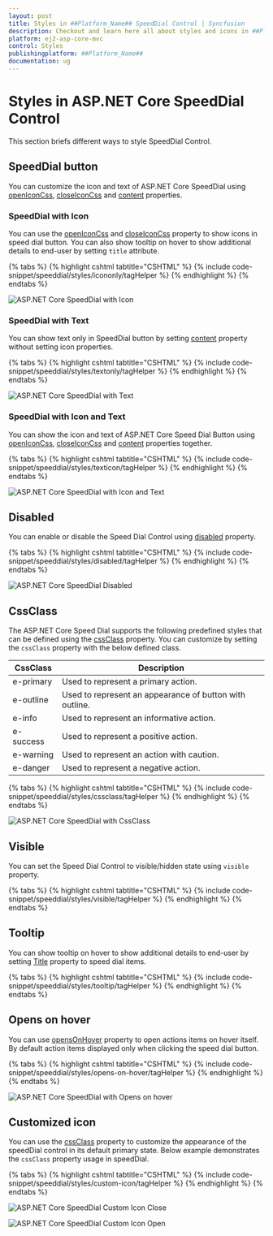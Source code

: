 ```yaml
---
layout: post
title: Styles in ##Platform_Name## SpeedDial Control | Syncfusion
description: Checkout and learn here all about styles and icons in ##Platform_Name## SpeedDial control of Syncfusion Essential JS 2 and more details.
platform: ej2-asp-core-mvc
control: Styles
publishingplatform: ##Platform_Name##
documentation: ug
---
```


# Styles in ASP.NET Core SpeedDial Control

This section briefs different ways to style SpeedDial Control.

## SpeedDial button

You can customize the icon and text of ASP.NET Core SpeedDial using [openIconCss](https://help.syncfusion.com/cr/aspnetcore-js2/Syncfusion.EJ2.Buttons.SpeedDial.html#Syncfusion_EJ2_Buttons_SpeedDial_OpenIconCss), [closeIconCss](https://help.syncfusion.com/cr/aspnetcore-js2/Syncfusion.EJ2.Buttons.SpeedDial.html#Syncfusion_EJ2_Buttons_SpeedDial_CloseIconCss) and [content](https://help.syncfusion.com/cr/aspnetcore-js2/Syncfusion.EJ2.Buttons.SpeedDial.html#Syncfusion_EJ2_Buttons_SpeedDial_Content) properties.

### SpeedDial with Icon

You can use the [openIconCss](https://help.syncfusion.com/cr/aspnetcore-js2/Syncfusion.EJ2.Buttons.SpeedDial.html#Syncfusion_EJ2_Buttons_SpeedDial_OpenIconCss) and [closeIconCss](https://help.syncfusion.com/cr/aspnetcore-js2/Syncfusion.EJ2.Buttons.SpeedDial.html#Syncfusion_EJ2_Buttons_SpeedDial_CloseIconCss) property to show icons in speed dial button. You can also show tooltip on hover to show additional details to end-user by setting `title` attribute.

{% tabs %}
{% highlight cshtml tabtitle="CSHTML" %}
{% include code-snippet/speeddial/styles/icononly/tagHelper %}
{% endhighlight %}
{% endtabs %}

![ASP.NET Core SpeedDial with Icon](images/SpeedDial-IconOnly.png)

### SpeedDial with Text

You can show text only in SpeedDial button by setting [content](https://help.syncfusion.com/cr/aspnetcore-js2/Syncfusion.EJ2.Buttons.SpeedDial.html#Syncfusion_EJ2_Buttons_SpeedDial_Content) property without setting icon properties.

{% tabs %}
{% highlight cshtml tabtitle="CSHTML" %}
{% include code-snippet/speeddial/styles/textonly/tagHelper %}
{% endhighlight %}
{% endtabs %}

![ASP.NET Core SpeedDial with Text](images/SpeedDial-TextOnly.png)

### SpeedDial with Icon and Text

You can show the icon and text of ASP.NET Core Speed Dial Button using [openIconCss](https://help.syncfusion.com/cr/aspnetcore-js2/Syncfusion.EJ2.Buttons.SpeedDial.html#Syncfusion_EJ2_Buttons_SpeedDial_OpenIconCss), [closeIconCss](https://help.syncfusion.com/cr/aspnetcore-js2/Syncfusion.EJ2.Buttons.SpeedDial.html#Syncfusion_EJ2_Buttons_SpeedDial_CloseIconCss) and [content](https://help.syncfusion.com/cr/aspnetcore-js2/Syncfusion.EJ2.Buttons.SpeedDial.html#Syncfusion_EJ2_Buttons_SpeedDial_Content) properties together.

{% tabs %}
{% highlight cshtml tabtitle="CSHTML" %}
{% include code-snippet/speeddial/styles/texticon/tagHelper %}
{% endhighlight %}
{% endtabs %}

![ASP.NET Core SpeedDial with Icon and Text](images/SpeedDial-IconText.png)

## Disabled

You can enable or disable the Speed Dial Control using [disabled](https://help.syncfusion.com/cr/aspnetcore-js2/Syncfusion.EJ2.Buttons.SpeedDial.html#Syncfusion_EJ2_Buttons_SpeedDial_Disabled) property.

{% tabs %}
{% highlight cshtml tabtitle="CSHTML" %}
{% include code-snippet/speeddial/styles/disabled/tagHelper %}
{% endhighlight %}
{% endtabs %}

![ASP.NET Core SpeedDial Disabled](images/SpeedDial-Disabled.png)

## CssClass

The ASP.NET Core Speed Dial supports the following predefined styles that can be defined using the [cssClass](https://help.syncfusion.com/cr/aspnetcore-js2/Syncfusion.EJ2.Buttons.SpeedDial.html#Syncfusion_EJ2_Buttons_SpeedDial_CssClass) property. You can customize by setting the `cssClass` property with the below defined class.

| CssClass | Description |
| -------- | -------- |
| e-primary | Used to represent a primary action. |
| e-outline |  Used to represent an appearance of button with outline. |
| e-info |  Used to represent an informative action. |
| e-success | Used to represent a positive action. |
| e-warning | Used to represent an action with caution. |
| e-danger | Used to represent a negative action. |

{% tabs %}
{% highlight cshtml tabtitle="CSHTML" %}
{% include code-snippet/speeddial/styles/cssclass/tagHelper %}
{% endhighlight %}
{% endtabs %}

![ASP.NET Core SpeedDial with CssClass](images/SpeedDial-Cssclass.png)

## Visible

You can set the Speed Dial Control to visible/hidden state using `visible` property.

{% tabs %}
{% highlight cshtml tabtitle="CSHTML" %}
{% include code-snippet/speeddial/styles/visible/tagHelper %}
{% endhighlight %}
{% endtabs %}

## Tooltip

You can show tooltip on hover to show additional details to end-user by setting [Title](https://help.syncfusion.com/cr/aspnetcore-js2/Syncfusion.EJ2.Buttons.SpeedDialItem.html#Syncfusion_EJ2_Buttons_SpeedDialItem_Title) property to speed dial items.

{% tabs %}
{% highlight cshtml tabtitle="CSHTML" %}
{% include code-snippet/speeddial/styles/tooltip/tagHelper %}
{% endhighlight %}
{% endtabs %}

## Opens on hover

You can use [opensOnHover](https://help.syncfusion.com/cr/aspnetcore-js2/Syncfusion.EJ2.Buttons.SpeedDial.html#Syncfusion_EJ2_Buttons_SpeedDial_OpensOnHover) property to open actions items on hover itself. By default action items displayed only when clicking the speed dial button.

{% tabs %}
{% highlight cshtml tabtitle="CSHTML" %}
{% include code-snippet/speeddial/styles/opens-on-hover/tagHelper %}
{% endhighlight %}
{% endtabs %}

![ASP.NET Core SpeedDial with Opens on hover](images/SpeedDial-OpensOnHover.png)

## Customized icon

You can use the [cssClass](https://help.syncfusion.com/cr/aspnetcore-js2/Syncfusion.EJ2.Buttons.SpeedDial.html#Syncfusion_EJ2_Buttons_SpeedDial_CssClass) property to customize the appearance of the speedDial control in its default primary state. Below example demonstrates the `cssClass` property usage in speedDial.

{% tabs %}
{% highlight cshtml tabtitle="CSHTML" %}
{% include code-snippet/speeddial/styles/custom-icon/tagHelper %}
{% endhighlight %}
{% endtabs %}

![ASP.NET Core SpeedDial Custom Icon Close](images/SpeedDial-CustomIcon-Close.png)

![ASP.NET Core SpeedDial Custom Icon Open](images/SpeedDial-CustomIcon-Open.png)